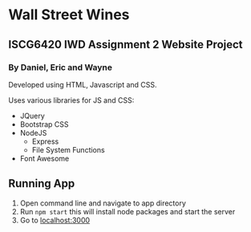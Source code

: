 # Wall Street Wines
## ISCG6420 IWD Assignment 2 Website Project
### By Daniel, Eric and Wayne

Developed using HTML, Javascript and CSS.

Uses various libraries for JS and CSS:
- JQuery
- Bootstrap CSS
- NodeJS
    - Express
    - File System Functions
- Font Awesome

## Running App
1. Open command line and navigate to app directory
2. Run `npm start` this will install node packages and start the server
3. Go to [localhost:3000](http://localhost:3000)

